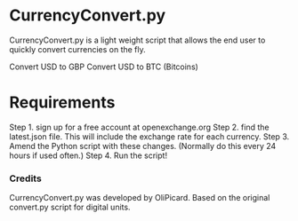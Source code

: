 <h1>CurrencyConvert.py</h1>
CurrencyConvert.py is a light weight script that allows the end user to quickly convert currencies on the fly.

Convert USD to GBP
Convert USD to BTC (Bitcoins)

<h1>Requirements</h1>
Step 1. sign up for a free account at openexchange.org
Step 2. find the latest.json file. This will include the exchange rate for each currency.
Step 3. Amend the Python script with these changes. (Normally do this every 24 hours if used often.)
Step 4. Run the script!

<h3>Credits</h3>
CurrencyConvert.py was developed by OliPicard. Based on the original convert.py script for digital units.
